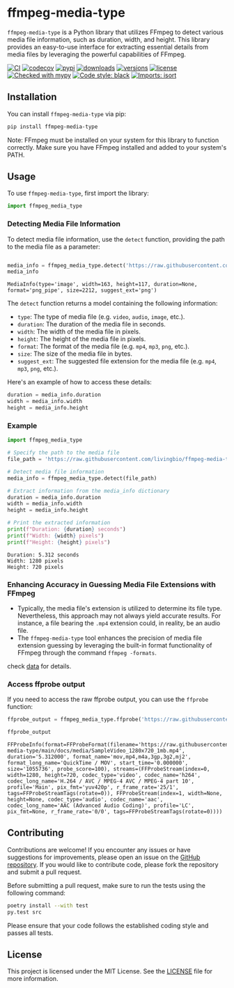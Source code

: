 # ffmpeg-media-type

`ffmpeg-media-type` is a Python library that utilizes FFmpeg to detect various media file information, such as duration, width, and height. This library provides an easy-to-use interface for extracting essential details from media files by leveraging the powerful capabilities of FFmpeg.

[![CI](https://github.com/livingbio/ffmpeg-media-type/workflows/python-unittest/badge.svg?branch=main)](https://github.com/livingbio/ffmpeg-media-type/actions?query=workflow%3Apython-unittest++branch%3Amain++)
[![codecov](https://codecov.io/gh/livingbio/ffmpeg-media-type/graph/badge.svg?token=B95PR629LP)](https://codecov.io/gh/livingbio/ffmpeg-media-type)
[![pypi](https://img.shields.io/pypi/v/ffmpeg-media-type.svg)](https://pypi.python.org/pypi/ffmpeg-media-type)
[![downloads](https://pepy.tech/badge/ffmpeg-media-type/month)](https://pepy.tech/project/ffmpeg-media-type)
[![versions](https://img.shields.io/pypi/pyversions/ffmpeg-media-type.svg)](https://github.com/livingbio/ffmpeg-media-type)
[![license](https://img.shields.io/github/license/livingbio/ffmpeg-media-type.svg)](https://github.com/livingbio/ffmpeg-media-type/blob/main/LICENSE)
[![Checked with mypy](https://www.mypy-lang.org/static/mypy_badge.svg)](https://mypy-lang.org/)
[![Code style: black](https://img.shields.io/badge/code%20style-black-000000.svg)](https://github.com/psf/black)
[![Imports: isort](https://img.shields.io/badge/%20imports-isort-%231674b1?style=flat&labelColor=ef8336)](https://pycqa.github.io/isort/)




## Installation

You can install `ffmpeg-media-type` via pip:

```bash
pip install ffmpeg-media-type
```

Note: FFmpeg must be installed on your system for this library to function correctly. Make sure you have FFmpeg installed and added to your system's PATH.



## Usage

To use `ffmpeg-media-type`, first import the library:



```python
import ffmpeg_media_type
```


### Detecting Media File Information

To detect media file information, use the `detect` function, providing the path to the media file as a parameter:



```python

media_info = ffmpeg_media_type.detect('https://raw.githubusercontent.com/livingbio/ffmpeg-media-type/main/docs/media/overlay.png')
media_info
```




    MediaInfo(type='image', width=163, height=117, duration=None, format='png_pipe', size=2212, suggest_ext='png')




The `detect` function returns a model containing the following information:

- `type`: The type of media file (e.g. `video`, `audio`, `image`, etc.).
- `duration`: The duration of the media file in seconds.
- `width`: The width of the media file in pixels.
- `height`: The height of the media file in pixels.
- `format`: The format of the media file (e.g. `mp4`, `mp3`, `png`, etc.).
- `size`: The size of the media file in bytes.
- `suggest_ext`: The suggested file extension for the media file (e.g. `mp4`, `mp3`, `png`, etc.).

Here's an example of how to access these details:



```python
duration = media_info.duration
width = media_info.width
height = media_info.height
```

### Example



```python
import ffmpeg_media_type

# Specify the path to the media file
file_path = 'https://raw.githubusercontent.com/livingbio/ffmpeg-media-type/main/docs/media/SampleVideo_1280x720_1mb.mp4'

# Detect media file information
media_info = ffmpeg_media_type.detect(file_path)

# Extract information from the media_info dictionary
duration = media_info.duration
width = media_info.width
height = media_info.height

# Print the extracted information
print(f"Duration: {duration} seconds")
print(f"Width: {width} pixels")
print(f"Height: {height} pixels")
```

    Duration: 5.312 seconds
    Width: 1280 pixels
    Height: 720 pixels



### Enhancing Accuracy in Guessing Media File Extensions with FFmpeg

- Typically, the media file's extension is utilized to determine its file type. Nevertheless, this approach may not always yield accurate results. For instance, a file bearing the `.mp4` extension could, in reality, be an audio file.
- The `ffmpeg-media-type` tool enhances the precision of media file extension guessing by leveraging the built-in format functionality of FFmpeg through the command `ffmpeg -formats`.

check [data](https://github.com/livingbio/ffmpeg-media-type/tree/main/src/ffmpeg_media_type/data) for details.

### Access ffprobe output

If you need to access the raw ffprobe output, you can use the `ffprobe` function:



```python
ffprobe_output = ffmpeg_media_type.ffprobe('https://raw.githubusercontent.com/livingbio/ffmpeg-media-type/main/docs/media/SampleVideo_1280x720_1mb.mp4')

ffprobe_output
```




    FFProbeInfo(format=FFProbeFormat(filename='https://raw.githubusercontent.com/livingbio/ffmpeg-media-type/main/docs/media/SampleVideo_1280x720_1mb.mp4', duration='5.312000', format_name='mov,mp4,m4a,3gp,3g2,mj2', format_long_name='QuickTime / MOV', start_time='0.000000', size='1055736', probe_score=100), streams=(FFProbeStream(index=0, width=1280, height=720, codec_type='video', codec_name='h264', codec_long_name='H.264 / AVC / MPEG-4 AVC / MPEG-4 part 10', profile='Main', pix_fmt='yuv420p', r_frame_rate='25/1', tags=FFProbeStreamTags(rotate=0)), FFProbeStream(index=1, width=None, height=None, codec_type='audio', codec_name='aac', codec_long_name='AAC (Advanced Audio Coding)', profile='LC', pix_fmt=None, r_frame_rate='0/0', tags=FFProbeStreamTags(rotate=0))))



## Contributing

Contributions are welcome! If you encounter any issues or have suggestions for improvements, please open an issue on the [GitHub repository](https://github.com/livingbio/ffmpeg-media-type/issues). If you would like to contribute code, please fork the repository and submit a pull request.

Before submitting a pull request, make sure to run the tests using the following command:

```bash
poetry install --with test
py.test src
```

Please ensure that your code follows the established coding style and passes all tests.

## License

This project is licensed under the MIT License. See the [LICENSE](https://github.com/livingbio/ffmpeg-media-type/blob/main/LICENSE) file for more information.
